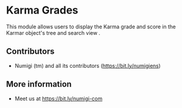# Karma Grades

This module allows users to display  the Karma grade and score in the Karmar object's tree and search view .


Contributors
------------
* Numigi (tm) and all its contributors (https://bit.ly/numigiens)

More information
----------------
* Meet us at https://bit.ly/numigi-com
